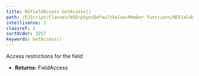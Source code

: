 ```yaml
---
title: NSFieldAccess GetAccess()
path: /EJScript/Classes/NSErpSyncDefaultValue/Member functions/NSFieldAccess GetAccess()
intellisense: 1
classref: 1
sortOrder: 3257
keywords: GetAccess()
---
```



Access restrictions for the field



* **Returns:** FieldAccess


